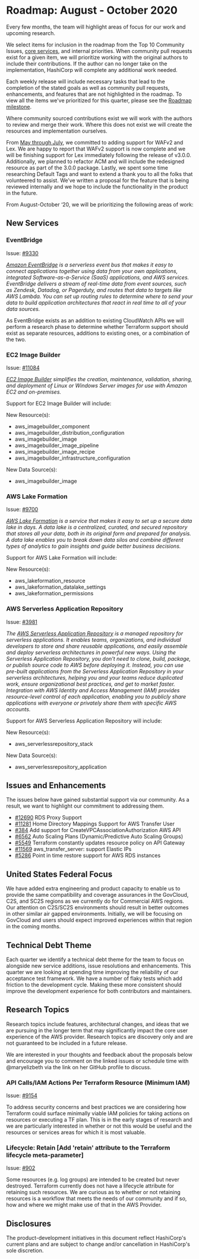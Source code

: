 # Roadmap: August - October 2020

Every few months, the team will highlight areas of focus for our work and upcoming research.

We select items for inclusion in the roadmap from the Top 10 Community Issues, [core services](../CORE_SERVICES.md), and internal priorities. When community pull requests exist for a given item, we will prioritize working with the original authors to include their contributions. If the author can no longer take on the implementation, HashiCorp will complete any additional work needed.

Each weekly release will include necessary tasks that lead to the completion of the stated goals as well as community pull requests, enhancements, and features that are not highlighted in the roadmap. To view all the items we've prioritized for this quarter, please see the [Roadmap milestone](https://github.com/terraform-providers/terraform-provider-aws/milestone/138).

Where community sourced contributions exist we will work with the authors to review and merge their work. Where this does not exist we will create the resources and implementation ourselves.

From [May through July](2020_May_to_July.md), we committed to adding support for WAFv2 and Lex. We are happy to report that WAFv2 support is now complete and we will be finishing support for Lex immediately following the release of v3.0.0. Additionally, we planned to refactor ACM and will include the redesigned resource as part of the 3.0.0 package. Lastly, we spent some time researching Default Tags and want to extend a thank you to all the folks that volunteered to assist. We’ve written a proposal for the feature that is being reviewed internally and we hope to include the functionality in the product in the future.

From August-October ‘20, we will be prioritizing the following areas of work:

## New Services

### EventBridge

Issue: [#9330](https://github.com/terraform-providers/terraform-provider-aws/issues/9330)

_[Amazon EventBridge](https://aws.amazon.com/eventbridge/) is a serverless event bus that makes it easy to connect applications together using data from your own applications, integrated Software-as-a-Service (SaaS) applications, and AWS services. EventBridge delivers a stream of real-time data from event sources, such as Zendesk, Datadog, or Pagerduty, and routes that data to targets like AWS Lambda. You can set up routing rules to determine where to send your data to build application architectures that react in real time to all of your data sources._

As EventBridge exists as an addition to existing CloudWatch APIs we will perform a research phase to determine whether Terraform support should exist as separate resources, additions to existing ones, or a combination of the two.

### EC2 Image Builder

Issue: [#11084](https://github.com/terraform-providers/terraform-provider-aws/issues/11084)

_[EC2 Image Builder](https://aws.amazon.com/image-builder/) simplifies the creation, maintenance, validation, sharing, and deployment of Linux or Windows Server images for use with Amazon EC2 and on-premises._

Support for EC2 Image Builder will include:

New Resource(s):
- aws_imagebuilder_component
- aws_imagebuilder_distribution_configuration
- aws_imagebuilder_image
- aws_imagebuilder_image_pipeline
- aws_imagebuilder_image_recipe
- aws_imagebuilder_infrastructure_configuration

New Data Source(s):
- aws_imagebuilder_image

### AWS Lake Formation

Issue: [#9700](https://github.com/terraform-providers/terraform-provider-aws/issues/9700)

_[AWS Lake Formation](https://aws.amazon.com/lake-formation) is a service that makes it easy to set up a secure data lake in days. A data lake is a centralized, curated, and secured repository that stores all your data, both in its original form and prepared for analysis. A data lake enables you to break down data silos and combine different types of analytics to gain insights and guide better business decisions._

Support for AWS Lake Formation will include:

New Resource(s):

- aws_lakeformation_resource
- aws_lakeformation_datalake_settings
- aws_lakeformation_permissions

### AWS Serverless Application Repository

Issue: [#3981](https://github.com/terraform-providers/terraform-provider-aws/issues/3981)

_The [AWS Serverless Application Repository](https://aws.amazon.com/serverless/serverlessrepo/) is a managed repository for serverless applications. It enables teams, organizations, and individual developers to store and share reusable applications, and easily assemble and deploy serverless architectures in powerful new ways. Using the Serverless Application Repository, you don't need to clone, build, package, or publish source code to AWS before deploying it. Instead, you can use pre-built applications from the Serverless Application Repository in your serverless architectures, helping you and your teams reduce duplicated work, ensure organizational best practices, and get to market faster. Integration with AWS Identity and Access Management (IAM) provides resource-level control of each application, enabling you to publicly share applications with everyone or privately share them with specific AWS accounts._

Support for AWS Serverless Application Repository will include:

New Resource(s):
- aws_serverlessrepository_stack

New Data Source(s):
- aws_serverlessrepository_application

## Issues and Enhancements

The issues below have gained substantial support via our community. As a result, we want to highlight our commitment to addressing them.

- [#12690](https://github.com/terraform-providers/terraform-provider-aws/issues/12690) RDS Proxy Support
- [#11281](https://github.com/terraform-providers/terraform-provider-aws/issues/11281) Home Directory Mappings Support for AWS Transfer User
- [#384](https://github.com/terraform-providers/terraform-provider-aws/issues/384) Add support for CreateVPCAssociationAuthorization AWS API
- [#6562](https://github.com/terraform-providers/terraform-provider-aws/issues/6562) Auto Scaling Plans (Dynamic/Predictive Auto Scaling Groups)
- [#5549](https://github.com/terraform-providers/terraform-provider-aws/issues/5549) Terraform constantly updates resource policy on API Gateway
- [#11569](https://github.com/terraform-providers/terraform-provider-aws/issues/11569) aws_transfer_server: support Elastic IPs
- [#5286](https://github.com/terraform-providers/terraform-provider-aws/issues/5286) Point in time restore support for AWS RDS instances

## United States Federal Focus

We have added extra engineering and product capacity to enable us to provide the same compatibility and coverage assurances in the GovCloud, C2S, and SC2S regions as we currently do for Commercial AWS regions. Our attention on C2S/SC2S environments should result in better outcomes in other similar air gapped environments. Initially, we will be focusing on GovCloud and users should expect improved experiences within that region in the coming months.

## Technical Debt Theme

Each quarter we identify a technical debt theme for the team to focus on alongside new service additions, issue resolutions and enhancements. This quarter we are looking at spending time improving the reliability of our acceptance test framework. We have a number of flaky tests which add friction to the development cycle. Making these more consistent should improve the development experience for both contributors and maintainers.

## Research Topics

Research topics include features, architectural changes, and ideas that we are pursuing in the longer term that may significantly impact the core user experience of the AWS provider. Research topics are discovery only and are not guaranteed to be included in a future release.

We are interested in your thoughts and feedback about the proposals below and encourage you to comment on the linked issues or schedule time with @maryelizbeth via the link on her GitHub profile to discuss.

### API Calls/IAM Actions Per Terraform Resource (Minimum IAM)

Issue: [#9154](https://github.com/terraform-providers/terraform-provider-aws/issues/9154)

To address security concerns and best practices we are considering how Terraform could surface minimally viable IAM policies for taking actions on resources or executing a TF plan. This is in the early stages of research and we are particularly interested in whether or not this would be useful and the resources or services areas for which it is most valuable.

### Lifecycle: Retain [Add 'retain' attribute to the Terraform lifecycle meta-parameter]

Issue: [#902](https://github.com/terraform-providers/terraform-provider-aws/issues/902)

Some resources (e.g. log groups) are intended to be created but never destroyed. Terraform currently does not have a lifecycle attribute for retaining such resources. We are curious as to whether or not retaining resources is a workflow that meets the needs of our community and if so, how and where we might make use of that in the AWS Provider.

## Disclosures

The product-development initiatives in this document reflect HashiCorp's current plans and are subject to change and/or cancellation in HashiCorp's sole discretion.
